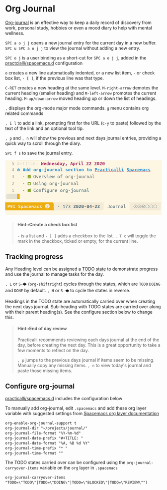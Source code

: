 # Org Journal
[Org-journal](https://develop.spacemacs.org/layers/+emacs/org/README.html#org-journal-support) is an effective way to keep a daily record of discovery from work, personal study, hobbies or even a mood diary to help with mental wellness.

`SPC a o j j` opens a new journal entry for the current day in a new buffer.  `SPC u SPC a o j j` to view the journal without adding a new entry.

`SPC o j` is a user binding as a short-cut for `SPC a o j j`, added in the [practcialli/spacemacs.d](https://github.com/practicalli/spacemacs.d/) configuration

`o` creates a new line automatically indented, or a new list item, `-` or check box list, `- [ ]`, if the previous line was that type.

`C-RET` creates a new heading at the same level.  `M-right-arrow` demotes the current heading (smaller heading) and `M-left-arrow` promotes the current heading. `M-up/down-arrow` moved heading up or down the list of headings.

`,` displays the org-mode major mode commands. `g` menu contains org related commands

`, i l` to add a link, prompting first for the URL (`C-y` to paste) followed by the text of the link and an optional tool tip.

`, p` and `, n` will show the previous and next days journal entries, providing a quick way to scroll through the diary.

`SPC f s` to save the journal entry.

![Spacemacs org journal - example journal entry](/images/spacemacs-org-journal-example-day-entry.png)

> #### Hint::Create a check box list
> `-` is a list and `- [ ]` adds a checkbox to the list.  `, T c` will toggle the mark in the checkbox, ticked or empty, for the current line.


## Tracking progress
Any Heading level can be assigned a [TODO state](/org-mode/todo-states.md) to demonstrate progress and use the journal to manage tasks for the day.

`, L` or `S-🡆` (`org-shiftright`) cycles through the states, which are `TODO` `DOING` and `DONE` by default.  `, H` or `S-🡄` to cycle the states in reverse.

Headings in the TODO state are automatically carried over when creating the next days journal.  Sub-heading with TODO states are carried over along with their parent heading(s).  See the configure section below to change this.

> #### Hint::End of day review
> Practicalli recommends reviewing each days journal at the end of the day, before creating the next day.  This is a great opportunity to take a few moments to reflect on the day.
>
> `, p` jumps to the previous days journal if items seem to be missing. Manually copy any missing items. `, n` to view today's journal and paste those missing items.


## Configure org-journal
[practicalli/spacemacs.d](https://github.com/practicalli/spacemacs.d/) includes the configuration below

To manually add org-journal, edit `.spacemacs` and add these org layer variable with suggested settings from [Spacemacs org layer documentation](https://develop.spacemacs.org/layers/+emacs/org/README.html#org-journal-support)

```elisp
org-enable-org-journal-support t
org-journal-dir "~/projects/journal/"
org-journal-file-format "%Y-%m-%d"
org-journal-date-prefix "#+TITLE: "
org-journal-date-format "%A, %B %d %Y"
org-journal-time-prefix "* "
org-journal-time-format ""
```

The TODO states carried over can be configured using the `org-journal-carryover-items` variable on the `org` layer in `.spacemacs`

```elisp
org-journal-carryover-items "TODO=\"TODO\"|TODO=\"DOING\"|TODO=\"BLOCKED\"|TODO=\"REVIEW\"")
```

